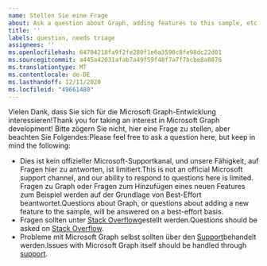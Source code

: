 ```yaml
---
name: Stellen Sie eine Frage
about: Ask a question about Graph, adding features to this sample, etc.
title: ''
labels: question, needs triage
assignees: ''
ms.openlocfilehash: 64704218fa9f2fe280f1e6a3598c8fe98dc22d01
ms.sourcegitcommit: a445a42031afab7a49f59f48f7a7f7bcbe8a8876
ms.translationtype: MT
ms.contentlocale: de-DE
ms.lasthandoff: 12/11/2020
ms.locfileid: "49661480"
---
```

<span data-ttu-id="d7306-102">Vielen Dank, dass Sie sich für die Microsoft Graph-Entwicklung interessieren!</span><span class="sxs-lookup"><span data-stu-id="d7306-102">Thank you for taking an interest in Microsoft Graph development!</span></span> <span data-ttu-id="d7306-103">Bitte zögern Sie nicht, hier eine Frage zu stellen, aber beachten Sie Folgendes:</span><span class="sxs-lookup"><span data-stu-id="d7306-103">Please feel free to ask a question here, but keep in mind the following:</span></span>

- <span data-ttu-id="d7306-104">Dies ist kein offizieller Microsoft-Supportkanal, und unsere Fähigkeit, auf Fragen hier zu antworten, ist limitiert.</span><span class="sxs-lookup"><span data-stu-id="d7306-104">This is not an official Microsoft support channel, and our ability to respond to questions here is limited.</span></span> <span data-ttu-id="d7306-105">Fragen zu Graph oder Fragen zum Hinzufügen eines neuen Features zum Beispiel werden auf der Grundlage von Best-Effort beantwortet.</span><span class="sxs-lookup"><span data-stu-id="d7306-105">Questions about Graph, or questions about adding a new feature to the sample, will be answered on a best-effort basis.</span></span>
- <span data-ttu-id="d7306-106">Fragen sollten unter [Stack Overflow](https://stackoverflow.com/questions/tagged/microsoft-graph)gestellt werden.</span><span class="sxs-lookup"><span data-stu-id="d7306-106">Questions should be asked on [Stack Overflow](https://stackoverflow.com/questions/tagged/microsoft-graph).</span></span>
- <span data-ttu-id="d7306-107">Probleme mit Microsoft Graph selbst sollten über den [Support](https://developer.microsoft.com/graph/support)behandelt werden.</span><span class="sxs-lookup"><span data-stu-id="d7306-107">Issues with Microsoft Graph itself should be handled through [support](https://developer.microsoft.com/graph/support).</span></span>
